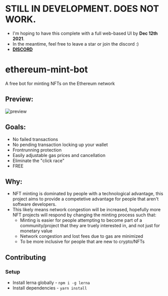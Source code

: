 # STILL IN DEVELOPMENT. DOES NOT WORK.
* I'm hoping to have this complete with a full web-based UI by **Dec 12th 2021**.
* In the meantime, feel free to leave a star or join the discord :)
* [**DISCORD**](https://discord.gg/UnRp4xDH)

# ethereum-mint-bot
A free bot for minting NFTs on the Ethereum network

## Preview:
![preview](https://github.com/jfrazier-eth/ethereum-mint-bot/screenshots/website-preview.png)

## Goals:
* No failed transactions 
* No pending transaction locking up your wallet
* Frontrunning protection
* Easily adjustable gas prices and cancellation
* Eliminate the "click race"
* FREE

## Why:
* NFT minting is dominated by people with a technological advantage, this project aims to provide a competetive advantage for people that aren't software developers.
* This likely means network congestion will be increased, hopefully more NFT projects will respond by changing the minting process such that:
    * Minting is easier for people attempting to become part of a community/project that they are truely interested in, and not just for monetary value
    * Network congestion and lost fees due to gas are minimized
    * To be more inclusive for people that are new to crypto/NFTs 


## Contributing
### Setup 
* Install lerna globally - `npm i -g lerna`
* Install dependencies - `yarn install`

